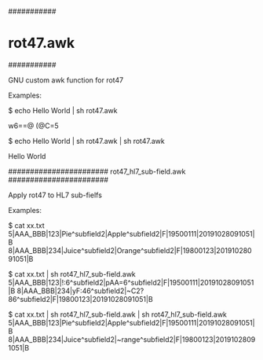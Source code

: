 ###########
# rot47.awk
###########

GNU custom awk function for rot47

Examples:

$ echo Hello World | sh rot47.awk

w6==@ (@C=5

$ echo Hello World | sh rot47.awk | sh rot47.awk

Hello World

#######################
rot47_hl7_sub-field.awk
#######################

Apply rot47 to HL7 sub-fielfs

Examples:

$ cat xx.txt
5|AAA_BBB|123|Pie^subfield2|Apple^subfield2|F|19500111|20191028091051|B
8|AAA_BBB|234|Juice^subfield2|Orange^subfield2|F|19800123|20191028091051|B

$ cat xx.txt | sh rot47_hl7_sub-field.awk
5|AAA_BBB|123|!:6^subfield2|pAA=6^subfield2|F|19500111|20191028091051|B
8|AAA_BBB|234|yF:46^subfield2|~C2?86^subfield2|F|19800123|20191028091051|B

$ cat xx.txt | sh rot47_hl7_sub-field.awk | sh rot47_hl7_sub-field.awk
5|AAA_BBB|123|Pie^subfield2|Apple^subfield2|F|19500111|20191028091051|B
8|AAA_BBB|234|Juice^subfield2|~range^subfield2|F|19800123|20191028091051|B



